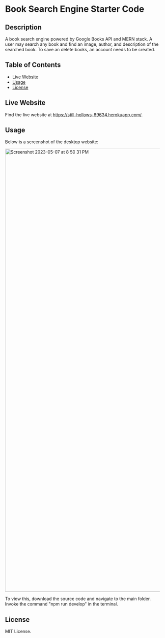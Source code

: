 # Book Search Engine Starter Code

## Description

A book search engine powered by Google Books API and MERN stack. A user may search any book and find an image, author, and description of the searched book. To save an delete books, an account needs to be created.

## Table of Contents 

- [Live Website](#live-website)
- [Usage](#usage)
- [License](#license)

## Live Website

Find the live website at https://still-hollows-69634.herokuapp.com/.

## Usage

Below is a screenshot of the desktop website:

<img width="1440" alt="Screenshot 2023-05-07 at 8 50 31 PM" src="https://user-images.githubusercontent.com/117702694/236711800-6c3f737a-e796-4ce5-9d33-75a85d903fba.png">

To view this, download the source code and navigate to the main folder. Invoke the command "npm run develop" in the terminal.

## License

MIT License.
